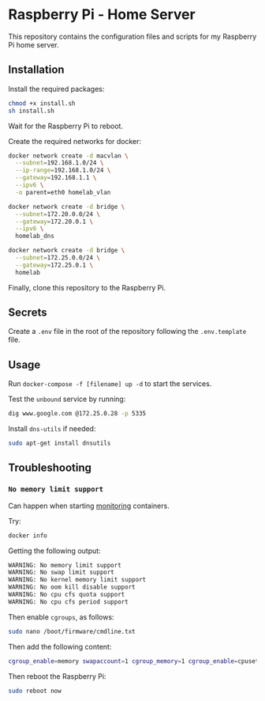 # Raspberry Pi - Home Server

This repository contains the configuration files and scripts for my Raspberry Pi home server.

## Installation

Install the required packages:

```bash
chmod +x install.sh
sh install.sh
```

Wait for the Raspberry Pi to reboot.

Create the required networks for docker:

```bash
docker network create -d macvlan \
  --subnet=192.168.1.0/24 \
  --ip-range=192.168.1.0/24 \
  --gateway=192.168.1.1 \
  --ipv6 \
  -o parent=eth0 homelab_vlan
```

```bash
docker network create -d bridge \
  --subnet=172.20.0.0/24 \
  --gateway=172.20.0.1 \
  --ipv6 \
  homelab_dns
```

```bash
docker network create -d bridge \
  --subnet=172.25.0.0/24 \
  --gateway=172.25.0.1 \
  homelab
```

Finally, clone this repository to the Raspberry Pi.

## Secrets

Create a `.env` file in the root of the repository following the `.env.template` file.

## Usage

Run `docker-compose -f [filename] up -d` to start the services.

Test the `unbound` service by running:

```bash
dig www.google.com @172.25.0.28 -p 5335
```

Install `dns-utils` if needed:

```bash
sudo apt-get install dnsutils
```

## Troubleshooting

### `No memory limit support`

Can happen when starting [monitoring](pi-5/docker-compose-monitoring.yaml) containers.

Try:

```bash
docker info
```

Getting the following output:

```bash
WARNING: No memory limit support
WARNING: No swap limit support
WARNING: No kernel memory limit support
WARNING: No oom kill disable support
WARNING: No cpu cfs quota support
WARNING: No cpu cfs period support
```

Then enable `cgroups`, as follows:

```bash
sudo nano /boot/firmware/cmdline.txt
```

Then add the following content:

```bash
cgroup_enable=memory swapaccount=1 cgroup_memory=1 cgroup_enable=cpuset
```

Then reboot the Raspberry Pi:

```bash
sudo reboot now
```
